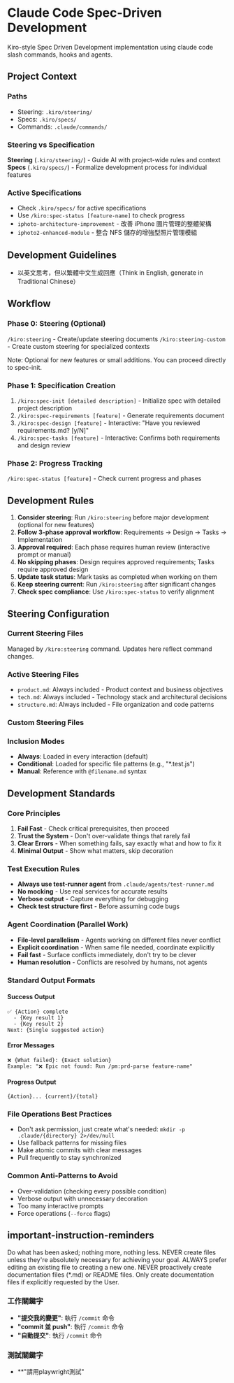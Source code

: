 # Claude Code Spec-Driven Development

Kiro-style Spec Driven Development implementation using claude code slash commands, hooks and agents.

## Project Context

### Paths
- Steering: `.kiro/steering/`
- Specs: `.kiro/specs/`
- Commands: `.claude/commands/`

### Steering vs Specification

**Steering** (`.kiro/steering/`) - Guide AI with project-wide rules and context
**Specs** (`.kiro/specs/`) - Formalize development process for individual features

### Active Specifications
- Check `.kiro/specs/` for active specifications
- Use `/kiro:spec-status [feature-name]` to check progress
- `iphoto-architecture-improvement` - 改善 iPhone 圖片管理的整體架構
- `iphoto2-enhanced-module` - 整合 NFS 儲存的增強型照片管理模組

## Development Guidelines
- 以英文思考，但以繁體中文生成回應（Think in English, generate in Traditional Chinese）

## Workflow

### Phase 0: Steering (Optional)
`/kiro:steering` - Create/update steering documents
`/kiro:steering-custom` - Create custom steering for specialized contexts

Note: Optional for new features or small additions. You can proceed directly to spec-init.

### Phase 1: Specification Creation
1. `/kiro:spec-init [detailed description]` - Initialize spec with detailed project description
2. `/kiro:spec-requirements [feature]` - Generate requirements document
3. `/kiro:spec-design [feature]` - Interactive: "Have you reviewed requirements.md? [y/N]"
4. `/kiro:spec-tasks [feature]` - Interactive: Confirms both requirements and design review

### Phase 2: Progress Tracking
`/kiro:spec-status [feature]` - Check current progress and phases

## Development Rules
1. **Consider steering**: Run `/kiro:steering` before major development (optional for new features)
2. **Follow 3-phase approval workflow**: Requirements → Design → Tasks → Implementation
3. **Approval required**: Each phase requires human review (interactive prompt or manual)
4. **No skipping phases**: Design requires approved requirements; Tasks require approved design
5. **Update task status**: Mark tasks as completed when working on them
6. **Keep steering current**: Run `/kiro:steering` after significant changes
7. **Check spec compliance**: Use `/kiro:spec-status` to verify alignment

## Steering Configuration

### Current Steering Files
Managed by `/kiro:steering` command. Updates here reflect command changes.

### Active Steering Files
- `product.md`: Always included - Product context and business objectives
- `tech.md`: Always included - Technology stack and architectural decisions
- `structure.md`: Always included - File organization and code patterns

### Custom Steering Files
<!-- Added by /kiro:steering-custom command -->
<!-- Format:
- `filename.md`: Mode - Pattern(s) - Description
  Mode: Always|Conditional|Manual
  Pattern: File patterns for Conditional mode
-->

### Inclusion Modes
- **Always**: Loaded in every interaction (default)
- **Conditional**: Loaded for specific file patterns (e.g., "*.test.js")
- **Manual**: Reference with `@filename.md` syntax

## Development Standards

### Core Principles
1. **Fail Fast** - Check critical prerequisites, then proceed
2. **Trust the System** - Don't over-validate things that rarely fail
3. **Clear Errors** - When something fails, say exactly what and how to fix it
4. **Minimal Output** - Show what matters, skip decoration

### Test Execution Rules
- **Always use test-runner agent** from `.claude/agents/test-runner.md`
- **No mocking** - Use real services for accurate results
- **Verbose output** - Capture everything for debugging
- **Check test structure first** - Before assuming code bugs

### Agent Coordination (Parallel Work)
- **File-level parallelism** - Agents working on different files never conflict
- **Explicit coordination** - When same file needed, coordinate explicitly
- **Fail fast** - Surface conflicts immediately, don't try to be clever
- **Human resolution** - Conflicts are resolved by humans, not agents

### Standard Output Formats

#### Success Output
```
✅ {Action} complete
  - {Key result 1}
  - {Key result 2}
Next: {Single suggested action}
```

#### Error Messages
```
❌ {What failed}: {Exact solution}
Example: "❌ Epic not found: Run /pm:prd-parse feature-name"
```

#### Progress Output
```
{Action}... {current}/{total}
```

### File Operations Best Practices
- Don't ask permission, just create what's needed: `mkdir -p .claude/{directory} 2>/dev/null`
- Use fallback patterns for missing files
- Make atomic commits with clear messages
- Pull frequently to stay synchronized

### Common Anti-Patterns to Avoid
- Over-validation (checking every possible condition)
- Verbose output with unnecessary decoration
- Too many interactive prompts
- Force operations (`--force` flags)

## important-instruction-reminders
Do what has been asked; nothing more, nothing less.
NEVER create files unless they're absolutely necessary for achieving your goal.
ALWAYS prefer editing an existing file to creating a new one.
NEVER proactively create documentation files (*.md) or README files. Only create documentation files if explicitly requested by the User.

### 工作關鍵字
- **"提交我的變更"**: 執行 `/commit` 命令
- **"commit 並 push"**: 執行 `/commit` 命令
- **"自動提交"**: 執行 `/commit` 命令

### 測試關鍵字
- **"請用playwright測試"